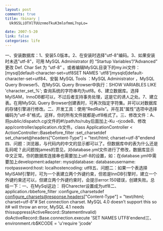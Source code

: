 ```yaml
--- 
layout: post
comments: true
title: !binary |
  Uk9S5LiOTXlTUUznmoTkuK3mlofmmL7npLo=

date: 2007-5-20
link: false
categories: life
---
```

一、安装数据库：1、安装5.0版本。2、在安装时选择&quot;utf-8&quot;编码。3、如果安装时未选&quot;utf-8&quot;，可用 MySQL Administrator 的 “Startup Variables”/”Advanced” 更改 Def. Char Set 为 “utf-8” 。或者编辑MySQL目录下的my.ini文件：[mysql]default-character-set=utf8SET NAMES 'utf8'[mysqld]default-character-set=utf84、安裝 MySQL Tools ：MySQL Administrator ，MySQL Query Browser5、在MySQL Query Browser中执行：SHOW VARIABLES LIKE 'character_set_%'; 查询系统的字符串均为utf8。6、建立数据库。选择MyISAM，InnoDB都可以，不过后者支持事务处理，这是它的诱人之处。7、建立表。在用MySQL Query Browser创建表时，可再次指定字符集。并可以对数据库的存储引擎进行修改。二、开发工具：使用“RedRails”。并在其“属性”选项中选择编码为&quot;utf-8&quot;格式。这样，你的所有文件就都是utf8格式了。三、修改文件：A、将public/dispatch.cgi文件的#!/path/to/ruby后面加上-Ku -rjcodeB、修改app/controller/application.rb文件。class ApplicationController &lt; ActionController::Basebefore_filter :set_charsetdef set_charset@headers[&quot;Content-Type&quot;] = &quot;text/html; charset=utf-8&quot;endend四、问题：浏览器，与代码内的中文的显示都可以了。但数据库中的表为什么还是乱码呢？此问题按james的意见，对database.yml文件进行了修改，数据库显示中文正常。你的数据库连接串也需要加上utf-8的设置，如：在database.yml中需要加上development:adapter: mysqldatabase: databaseusername: rootpassword:host: localhostencoding: utf8五、问题二：如果一个表选择MyISAM引擎时，可为一个表建立两个外键约束，但若是InnDB引擎时，建立一个外键约束还可以，但建立两个外键约束时，会提示error:150错误，创建失败。总结一下：一、在MySql这边： 将Charecter设置成为utf8二、application.rbbefore_filter :configure_charsetsdef configure_charsets@response.headers[&quot;Content-Type&quot;] = &quot;text/html; charset=utf-8&quot;# Set connection charset. MySQL 4.0 doesn’t support this so it# will throw an error, MySQL 4.1 needs thissuppress(ActiveRecord::StatementInvalid) doActiveRecord::Base.connection.execute 'SET NAMES UTF8'endend三、environment.rb$KCODE = 'u'require 'jcode'
